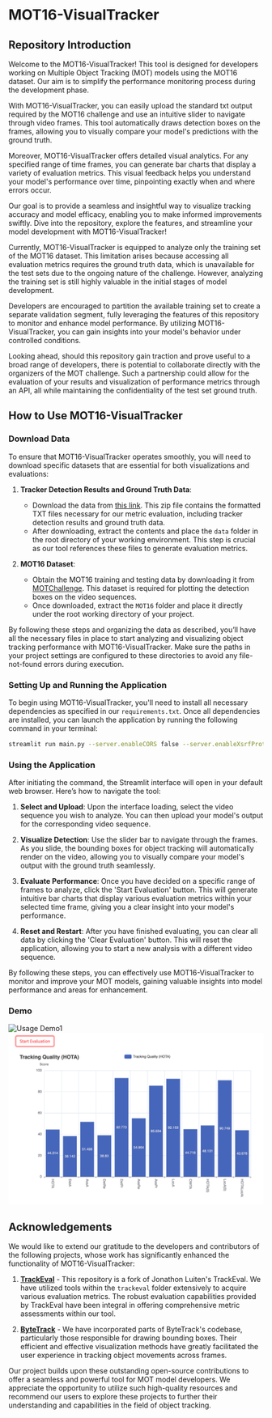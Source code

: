 # MOT16-VisualTracker

## Repository Introduction
Welcome to the MOT16-VisualTracker! This tool is designed for developers working on Multiple Object Tracking (MOT) models using the MOT16 dataset. Our aim is to simplify the performance monitoring process during the development phase.

With MOT16-VisualTracker, you can easily upload the standard txt output required by the MOT16 challenge and use an intuitive slider to navigate through video frames. This tool automatically draws detection boxes on the frames, allowing you to visually compare your model's predictions with the ground truth.

Moreover, MOT16-VisualTracker offers detailed visual analytics. For any specified range of time frames, you can generate bar charts that display a variety of evaluation metrics. This visual feedback helps you understand your model's performance over time, pinpointing exactly when and where errors occur.

Our goal is to provide a seamless and insightful way to visualize tracking accuracy and model efficacy, enabling you to make informed improvements swiftly. Dive into the repository, explore the features, and streamline your model development with MOT16-VisualTracker!

Currently, MOT16-VisualTracker is equipped to analyze only the training set of the MOT16 dataset. This limitation arises because accessing all evaluation metrics requires the ground truth data, which is unavailable for the test sets due to the ongoing nature of the challenge. However, analyzing the training set is still highly valuable in the initial stages of model development.

Developers are encouraged to partition the available training set to create a separate validation segment, fully leveraging the features of this repository to monitor and enhance model performance. By utilizing MOT16-VisualTracker, you can gain insights into your model's behavior under controlled conditions.

Looking ahead, should this repository gain traction and prove useful to a broad range of developers, there is potential to collaborate directly with the organizers of the MOT challenge. Such a partnership could allow for the evaluation of your results and visualization of performance metrics through an API, all while maintaining the confidentiality of the test set ground truth. 


## How to Use MOT16-VisualTracker
### Download Data
To ensure that MOT16-VisualTracker operates smoothly, you will need to download specific datasets that are essential for both visualizations and evaluations:

1. **Tracker Detection Results and Ground Truth Data**:
   - Download the data from [this link](https://omnomnom.vision.rwth-aachen.de/data/TrackEval/data.zip). This zip file contains the formatted TXT files necessary for our metric evaluation, including tracker detection results and ground truth data.
   - After downloading, extract the contents and place the `data` folder in the root directory of your working environment. This step is crucial as our tool references these files to generate evaluation metrics.

2. **MOT16 Dataset**:
   - Obtain the MOT16 training and testing data by downloading it from [MOTChallenge](https://motchallenge.net/data/MOT16.zip). This dataset is required for plotting the detection boxes on the video sequences.
   - Once downloaded, extract the `MOT16` folder and place it directly under the root working directory of your project.

By following these steps and organizing the data as described, you’ll have all the necessary files in place to start analyzing and visualizing object tracking performance with MOT16-VisualTracker. Make sure the paths in your project settings are configured to these directories to avoid any file-not-found errors during execution.

### Setting Up and Running the Application
To begin using MOT16-VisualTracker, you'll need to install all necessary dependencies as specified in our `requirements.txt`. Once all dependencies are installed, you can launch the application by running the following command in your terminal:

```bash
streamlit run main.py --server.enableCORS false --server.enableXsrfProtection false
```

### Using the Application
After initiating the command, the Streamlit interface will open in your default web browser. Here’s how to navigate the tool:

1. **Select and Upload**: Upon the interface loading, select the video sequence you wish to analyze. You can then upload your model's output for the corresponding video sequence.

2. **Visualize Detection**: Use the slider bar to navigate through the frames. As you slide, the bounding boxes for object tracking will automatically render on the video, allowing you to visually compare your model's output with the ground truth seamlessly.

3. **Evaluate Performance**: Once you have decided on a specific range of frames to analyze, click the 'Start Evaluation' button. This will generate intuitive bar charts that display various evaluation metrics within your selected time frame, giving you a clear insight into your model's performance.

4. **Reset and Restart**: After you have finished evaluating, you can clear all data by clicking the 'Clear Evaluation' button. This will reset the application, allowing you to start a new analysis with a different video sequence.

By following these steps, you can effectively use MOT16-VisualTracker to monitor and improve your MOT models, gaining valuable insights into model performance and areas for enhancement.

### Demo
![Usage Demo1](Demo/1.png)
![Usage Demo2](Demo/2.png)


## Acknowledgements

We would like to extend our gratitude to the developers and contributors of the following projects, whose work has significantly enhanced the functionality of MOT16-VisualTracker:

1. **[TrackEval](https://github.com/JonathonLuiten/TrackEval)** - This repository is a fork of Jonathon Luiten's TrackEval. We have utilized tools within the `trackeval` folder extensively to acquire various evaluation metrics. The robust evaluation capabilities provided by TrackEval have been integral in offering comprehensive metric assessments within our tool.

2. **[ByteTrack](https://github.com/ifzhang/ByteTrack)** - We have incorporated parts of ByteTrack's codebase, particularly those responsible for drawing bounding boxes. Their efficient and effective visualization methods have greatly facilitated the user experience in tracking object movements across frames.

Our project builds upon these outstanding open-source contributions to offer a seamless and powerful tool for MOT model developers. We appreciate the opportunity to utilize such high-quality resources and recommend our users to explore these projects to further their understanding and capabilities in the field of object tracking.
